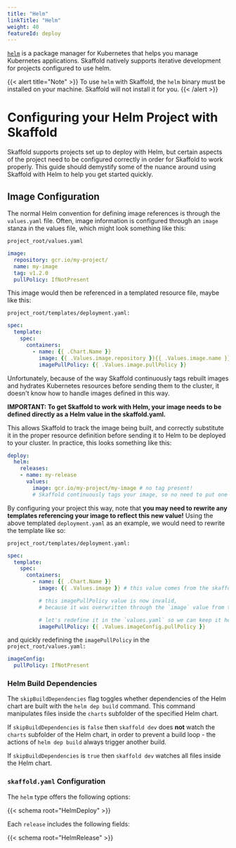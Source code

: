 ```yaml
---
title: "Helm"
linkTitle: "Helm"
weight: 40
featureId: deploy
---
```


[`helm`](https://helm.sh/) is a package manager for Kubernetes that helps you
manage Kubernetes applications. Skaffold natively supports iterative development
for projects configured to use helm.

{{< alert title="Note" >}}
To use `helm` with Skaffold, the `helm` binary must be installed on your machine. Skaffold will not install it for you.
{{< /alert >}}

# Configuring your Helm Project with Skaffold

Skaffold supports projects set up to deploy with Helm, but certain aspects of the project need to be configured correctly in order for Skaffold to work properly. This guide should demystify some of the nuance around using Skaffold with Helm to help you get started quickly.

## Image Configuration
The normal Helm convention for defining image references is through the `values.yaml` file. Often, image information is configured through an `image` stanza in the values file, which might look something like this:

```project_root/values.yaml```
```yaml
image:
  repository: gcr.io/my-project/
  name: my-image
  tag: v1.2.0
  pullPolicy: IfNotPresent
```

This image would then be referenced in a templated resource file, maybe like this:

```project_root/templates/deployment.yaml:```
```yaml
spec:
  template:
    spec:
      containers:
        - name: {{ .Chart.Name }}
          image: {{ .Values.image.repository }}{{ .Values.image.name }}:{{ .Values.image.tag}}
          imagePullPolicy: {{ .Values.image.pullPolicy }}
```


Unfortunately, because of the way Skaffold continuously tags rebuilt images and hydrates Kubernetes resources before sending them to the cluster, it doesn't know how to handle images defined in this way.

**IMPORTANT: To get Skaffold to work with Helm, your image needs to be defined directly as a Helm value in the skaffold.yaml.**

This allows Skaffold to track the image being built, and correctly substitute it in the proper resource definition before sending it to Helm to be deployed to your cluster. In practice, this looks something like this:

```yaml
deploy:
  helm:
    releases:
    - name: my-release
      values:
        image: gcr.io/my-project/my-image # no tag present!
        # Skaffold continuously tags your image, so no need to put one here.
```

By configuring your project this way, note that **you may need to rewrite any templates referencing your image to reflect this new value!** Using the above templated `deployment.yaml` as an example, we would need to rewrite the template like so:

```project_root/templates/deployment.yaml:```
```yaml
spec:
  template:
    spec:
      containers:
        - name: {{ .Chart.Name }}
          image: {{ .Values.image }} # this value comes from the skaffold.yaml

          # this imagePullPolicy value is now invalid,
          # because it was overwritten through the `image` value from the skaffold.yaml!

          # let's redefine it in the `values.yaml` so we can keep it here.
          imagePullPolicy: {{ .Values.imageConfig.pullPolicy }}
```

and quickly redefining the `imagePullPolicy` in the ```project_root/values.yaml:```
```yaml
imageConfig:
  pullPolicy: IfNotPresent
```

### Helm Build Dependencies

The `skipBuildDependencies` flag toggles whether dependencies of the Helm chart are built with the `helm dep build` command. This command manipulates files inside the `charts` subfolder of the specified Helm chart.

If `skipBuildDependencies` is `false` then `skaffold dev` does **not** watch the `charts` subfolder of the Helm chart, in order to prevent a build loop - the actions of `helm dep build` always trigger another build.

If `skipBuildDependencies` is `true` then `skaffold dev` watches all files inside the Helm chart.

### `skaffold.yaml` Configuration

The `helm` type offers the following options:

{{< schema root="HelmDeploy" >}}

Each `release` includes the following fields:

{{< schema root="HelmRelease" >}}


